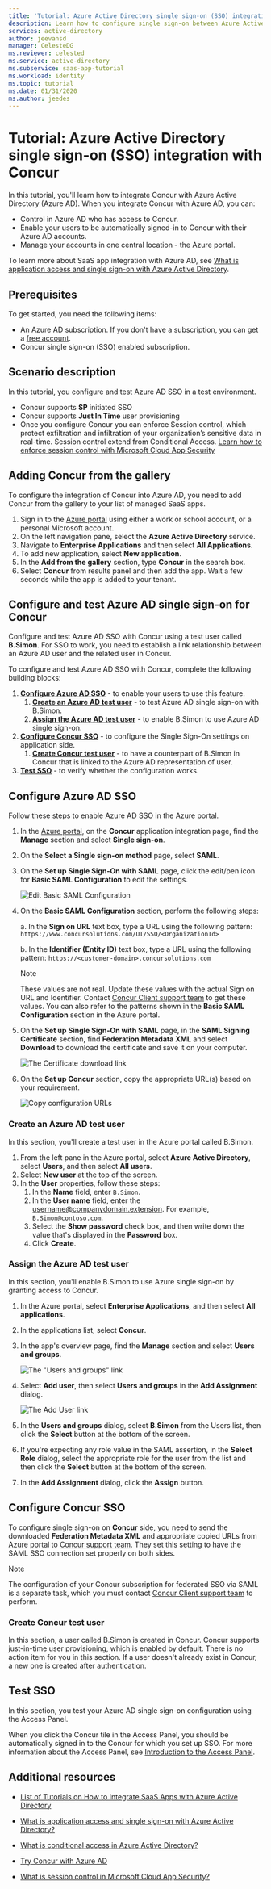 ```yaml
---
title: 'Tutorial: Azure Active Directory single sign-on (SSO) integration with Concur | Microsoft Docs'
description: Learn how to configure single sign-on between Azure Active Directory and Concur.
services: active-directory
author: jeevansd
manager: CelesteDG
ms.reviewer: celested
ms.service: active-directory
ms.subservice: saas-app-tutorial
ms.workload: identity
ms.topic: tutorial
ms.date: 01/31/2020
ms.author: jeedes
---
```


# Tutorial: Azure Active Directory single sign-on (SSO) integration with Concur

In this tutorial, you'll learn how to integrate Concur with Azure Active Directory (Azure AD). When you integrate Concur with Azure AD, you can:

* Control in Azure AD who has access to Concur.
* Enable your users to be automatically signed-in to Concur with their Azure AD accounts.
* Manage your accounts in one central location - the Azure portal.

To learn more about SaaS app integration with Azure AD, see [What is application access and single sign-on with Azure Active Directory](https://docs.microsoft.com/azure/active-directory/active-directory-appssoaccess-whatis).

## Prerequisites

To get started, you need the following items:

* An Azure AD subscription. If you don't have a subscription, you can get a [free account](https://azure.microsoft.com/free/).
* Concur single sign-on (SSO) enabled subscription.

## Scenario description

In this tutorial, you configure and test Azure AD SSO in a test environment.

* Concur supports **SP** initiated SSO
* Concur supports **Just In Time** user provisioning
* Once you configure Concur you can enforce Session control, which protect exfiltration and infiltration of your organization’s sensitive data in real-time. Session control extend from Conditional Access. [Learn how to enforce session control with Microsoft Cloud App Security](https://docs.microsoft.com/cloud-app-security/proxy-deployment-aad)

## Adding Concur from the gallery

To configure the integration of Concur into Azure AD, you need to add Concur from the gallery to your list of managed SaaS apps.

1. Sign in to the [Azure portal](https://portal.azure.com) using either a work or school account, or a personal Microsoft account.
1. On the left navigation pane, select the **Azure Active Directory** service.
1. Navigate to **Enterprise Applications** and then select **All Applications**.
1. To add new application, select **New application**.
1. In the **Add from the gallery** section, type **Concur** in the search box.
1. Select **Concur** from results panel and then add the app. Wait a few seconds while the app is added to your tenant.

## Configure and test Azure AD single sign-on for Concur

Configure and test Azure AD SSO with Concur using a test user called **B.Simon**. For SSO to work, you need to establish a link relationship between an Azure AD user and the related user in Concur.

To configure and test Azure AD SSO with Concur, complete the following building blocks:

1. **[Configure Azure AD SSO](#configure-azure-ad-sso)** - to enable your users to use this feature.
	1. **[Create an Azure AD test user](#create-an-azure-ad-test-user)** - to test Azure AD single sign-on with B.Simon.
	1. **[Assign the Azure AD test user](#assign-the-azure-ad-test-user)** - to enable B.Simon to use Azure AD single sign-on.
2. **[Configure Concur SSO](#configure-concur-sso)** - to configure the Single Sign-On settings on application side.
	1. **[Create Concur test user](#create-concur-test-user)** - to have a counterpart of B.Simon in Concur that is linked to the Azure AD representation of user.
3. **[Test SSO](#test-sso)** - to verify whether the configuration works.

## Configure Azure AD SSO

Follow these steps to enable Azure AD SSO in the Azure portal.

1. In the [Azure portal](https://portal.azure.com/), on the **Concur** application integration page, find the **Manage** section and select **Single sign-on**.
1. On the **Select a Single sign-on method** page, select **SAML**.
1. On the **Set up Single Sign-On with SAML** page, click the edit/pen icon for **Basic SAML Configuration** to edit the settings.

   ![Edit Basic SAML Configuration](common/edit-urls.png)

1. On the **Basic SAML Configuration** section, perform the following steps:

    a. In the **Sign on URL** text box, type a URL using the following pattern:
    `https://www.concursolutions.com/UI/SSO/<OrganizationId>`

    b. In the **Identifier (Entity ID)** text box, type a URL using the following pattern:
    `https://<customer-domain>.concursolutions.com`

	> [!NOTE]
	> These values are not real. Update these values with the actual Sign on URL and Identifier. Contact [Concur Client support team](https://www.concur.co.in/contact) to get these values. You can also refer to the patterns shown in the **Basic SAML Configuration** section in the Azure portal.

4. On the **Set up Single Sign-On with SAML** page, in the **SAML Signing Certificate** section,  find **Federation Metadata XML** and select **Download** to download the certificate and save it on your computer.

	![The Certificate download link](common/metadataxml.png)

6. On the **Set up Concur** section, copy the appropriate URL(s) based on your requirement.

	![Copy configuration URLs](common/copy-configuration-urls.png)

### Create an Azure AD test user

In this section, you'll create a test user in the Azure portal called B.Simon.

1. From the left pane in the Azure portal, select **Azure Active Directory**, select **Users**, and then select **All users**.
1. Select **New user** at the top of the screen.
1. In the **User** properties, follow these steps:
	1. In the **Name** field, enter `B.Simon`.  
	1. In the **User name** field, enter the username@companydomain.extension. For example, `B.Simon@contoso.com`.
	1. Select the **Show password** check box, and then write down the value that's displayed in the **Password** box.
	1. Click **Create**.

### Assign the Azure AD test user

In this section, you'll enable B.Simon to use Azure single sign-on by granting access to Concur.

1. In the Azure portal, select **Enterprise Applications**, and then select **All applications**.
1. In the applications list, select **Concur**.
1. In the app's overview page, find the **Manage** section and select **Users and groups**.

   	![The "Users and groups" link](common/users-groups-blade.png)

1. Select **Add user**, then select **Users and groups** in the **Add Assignment** dialog.

	![The Add User link](common/add-assign-user.png)

1. In the **Users and groups** dialog, select **B.Simon** from the Users list, then click the **Select** button at the bottom of the screen.
1. If you're expecting any role value in the SAML assertion, in the **Select Role** dialog, select the appropriate role for the user from the list and then click the **Select** button at the bottom of the screen.
1. In the **Add Assignment** dialog, click the **Assign** button.

## Configure Concur SSO

To configure single sign-on on **Concur** side, you need to send the downloaded **Federation Metadata XML** and appropriate copied URLs from Azure portal to [Concur support team](https://www.concur.co.in/contact). They set this setting to have the SAML SSO connection set properly on both sides.

  > [!NOTE]
  > The configuration of your Concur subscription for federated SSO via SAML is a separate task, which you must contact [Concur Client support team](https://www.concur.co.in/contact) to perform.

### Create Concur test user

In this section, a user called B.Simon is created in Concur. Concur supports just-in-time user provisioning, which is enabled by default. There is no action item for you in this section. If a user doesn't already exist in Concur, a new one is created after authentication.

## Test SSO 

In this section, you test your Azure AD single sign-on configuration using the Access Panel.

When you click the Concur tile in the Access Panel, you should be automatically signed in to the Concur for which you set up SSO. For more information about the Access Panel, see [Introduction to the Access Panel](https://docs.microsoft.com/azure/active-directory/active-directory-saas-access-panel-introduction).

## Additional resources

- [ List of Tutorials on How to Integrate SaaS Apps with Azure Active Directory ](https://docs.microsoft.com/azure/active-directory/active-directory-saas-tutorial-list)

- [What is application access and single sign-on with Azure Active Directory? ](https://docs.microsoft.com/azure/active-directory/active-directory-appssoaccess-whatis)

- [What is conditional access in Azure Active Directory?](https://docs.microsoft.com/azure/active-directory/conditional-access/overview)

- [Try Concur with Azure AD](https://aad.portal.azure.com)

- [What is session control in Microsoft Cloud App Security?](https://docs.microsoft.com/cloud-app-security/proxy-intro-aad)